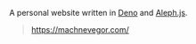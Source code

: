 A personal website written in [Deno](https://deno.land/) and
[Aleph.js](https://aleph.deno.dev/).

> https://machnevegor.com/
